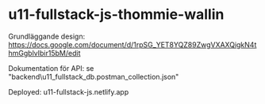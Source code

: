 # u11-fullstack-js-thommie-wallin

Grundläggande design: https://docs.google.com/document/d/1rpSG_YET8YQZ89ZwgVXAXQigkN4thmGgblvIbir15bM/edit

Dokumentation för API: se "backend\u11_fullstack_db.postman_collection.json"

Deployed: u11-fullstack-js.netlify.app
